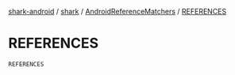 [shark-android](../../index.md) / [shark](../index.md) / [AndroidReferenceMatchers](index.md) / [REFERENCES](./-r-e-f-e-r-e-n-c-e-s.md)

# REFERENCES

`REFERENCES`